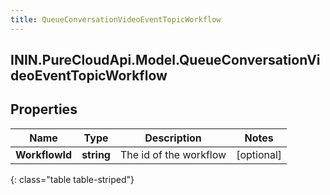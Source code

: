 ```yaml
---
title: QueueConversationVideoEventTopicWorkflow
---
```

## ININ.PureCloudApi.Model.QueueConversationVideoEventTopicWorkflow

## Properties

|Name | Type | Description | Notes|
|------------ | ------------- | ------------- | -------------|
| **WorkflowId** | **string** | The id of the workflow | [optional] |
{: class="table table-striped"}



